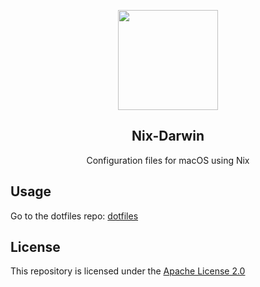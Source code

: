 <p align="center">
    <img src="https://1.gravatar.com/avatar/a9a8386448882291bd0082d2de054a9fa49a81f00c1c53917a675906e56737ff?size=512" width="160" />
    <h2 align="center">Nix-Darwin</h2>
</p>

<p align="center">Configuration files for macOS using Nix</p>

## Usage
Go to the dotfiles repo: [dotfiles](
    https://github.com/pastc/dotfiles
)

## License
This repository is licensed under the [Apache License 2.0](LICENSE)

